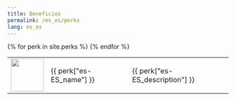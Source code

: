```yaml
---
title: Beneficios
permalink: /es_es/perks
lang: es_es
---
```

<table>
{% for perk in site.perks %}

<tr>
        <td width = '75' height='75'>
            <img width = '75' height = '75' src = '{{site.baseurl}}{{ perk.image }}' />
        </td>
        <td>{{ perk["es-ES_name"] }}</td>
        <td>{{ perk["es-ES_description"] }}</td>
    </tr>
{% endfor %}
</table>

